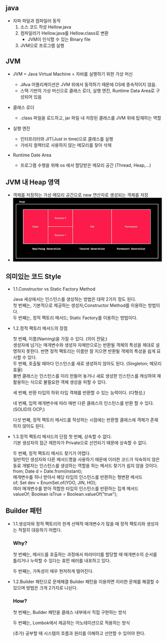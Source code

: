## java
+ 자파 파일과 컴파일러 동작
  1. 소스 코드 작성 Hellow.java 
  2. 컴파일러가 Hellow.java를 Hellow.class로 변환
      - JVM이 인식할 수 있는 Binary file
  3. JVM으로 프로그램 실행

## JVM
+ JVM = Java Virtual Machine = 자바를 실행하기 위한 가상 머신
  - JAva 어플리케이션은 JVM 위에서 동작하기 때문에 OS에 종속적이지 않음.
  - 스택 기반의 가상 머신으로 클래스 로더, 실행 엔진, Runtime Data Area로 구성되어 있음

+ 클래스 로더
  - .class 파일을 로드하고, jar 파일 내 저장된 클래스를 JVM 위에 탑재하는 역할
  
+ 실행 엔진
  - 인터프리터와 JIT(Just in time)으로 클래스를 실행
  - 가비지 컬렉터로 사용하지 않는 메모리를 찾아 삭제

+ Runtime Date Area
  - 프로그램 수행을 위해 os 에서 할당받은 메모리 공간 (Thread, Heap,...)

## JVM 내 Heap 영역
  - 객체를 저장하는 가상 메모리 공간으로 new 연산자로 생성되는 객체를 저장
  - ![JVM 내 Heap 영역](../정리/img_java/JVM내Heap영역.png)

## 의미있는 코드 Style

+ 1.1.Constructor vs Static Factory Method

    Java 세상에서는 인스턴스를 생성하는 방법은 대략 2가지 정도 된다. <br>
    첫 번째는, 기본적으로 제공하는 생성자;Constructor Method를 이용하는 방법이다.<br>
    두 번째는, 정적 팩토리 메서드; Static Factory를 이용하는 방법이다.<br>



+ 1.2.정적 팩토리 메서드의 장점

    첫 번째, 이름(Naming)을 가질 수 있다. (의미 전달;)<br>
        생성자에 넘기는 매개변수와 생성자 자체만으로는 반환될 객체의 특성을 제대로 설명하지 못한다. 반면 정적 팩토리는 이름만 잘 지으면 반환될 객체의 특성을 쉽게 묘사할 수 있다.<br>
    두 번째, 호출될 때마다 인스턴스를 새로 생성하지 않아도 된다. (Singleton; 메모리 효율)<br>
        불변 클래스는 인스턴스를 미리 만들어 놓거나 새로 생성한 인스턴스를 캐싱하여 재활용하는 식으로 불필요한 객체 생성을 피할 수 있다.<br>

    세 번째, 반환 타입의 하위 타입 객체를 반환할 수 있는 능력이다. (다형성;)<br>

    네 번째, 입력 매개변수에 따라 매번 다른 클래스의  인스턴스를 반환 할 수 있다.(SOLID의 OCP;)<br>

    다섯 번째, 정적 팩토리 메서드를 작성하는 시점에는 반환할 클래스에 객체가 존재하지 않아도 된다.<br>


+ 1.3.정적 팩토리 메서드의 단점
    첫 번째, 상속할 수 없다.<br>
        기본 생성자의 접근 제한자가 Private으로 선언되기 때문에 상속할 수 없다.<br>

    두 번째, 정적 팩토리 메서드 찾기가 어렵다.<br>
        일반적인 생성자와 다른 메서드명을 사용하기 때문에 이러한 코드가 익숙하지 않은 동료 개발자는 인스턴스를 생성하는 역할을 하는 메서드 찾기가 쉽지 않을 것이다.<br>
        from; Date d = Date.from(instant);<br>
        매개변수를 하나 받아서 해당 타입의 인스턴스를 반환하는 형변환 메서드<br>
        of; Set<Developer> dev = EnumSet.of(YOO, JIN, HO);<br>
        여러 매개변수를 받아 적합한 타입의 인스턴스를 반환하는 집계 메서드<br>
        valueOf; Boolean isTrue = Boolean.valueOf("true");<br>


## Builder 패턴

+ 1.1.생성자와 정적 팩토리의 한계
    선택적 매개변수가 많을 때 정적 팩토리와 생성자는 적절히 대응하기 어렵다.<br>

    ### Why?
    첫 번째는, 메서드를 호출하는 과정에서 파라미터를 할당할 때 매개변수의 순서를 틀리거나 누락할 수 있다는 휴먼 에러를 내포하고 있다.<br>

    두 번째는, 가독성이 매우 현저하게 떨어진다.<br>

+ 1.2.Builder 패턴으로 문제해결
	Builder 패턴을 이용하면 이러한 문제를 해결할 수 있으며 방법은 크게 2가지로 나뉜다.<br>

    ### How? 
    첫 번째는, Builder 패턴을 클래스 내부에서 직접 구현하는 방식<br>

    두 번째는, Lombok에서 제공하는 어노테이션으로 적용하는 방식<br>


    (추가) 공부할 때 시스템의 흐름과 원리를 이해하고 선언할 수 있어야 한다.<br>
